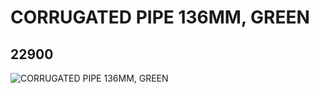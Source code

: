 # CORRUGATED PIPE 136MM, GREEN
## 22900
![CORRUGATED PIPE 136MM, GREEN](https://lc-www-live-s.legocdn.com/media/bricks/5/2/4141263.jpg)